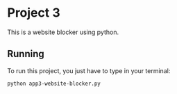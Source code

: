 # Project 3

This is a website blocker using python.

## Running
 To run this project, you just have to type in your terminal:

 ```sh
python app3-website-blocker.py
```